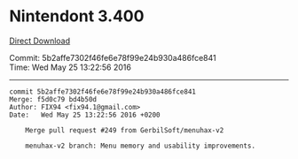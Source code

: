 # Nintendont 3.400
[Direct Download](./Nintendont.zip)

Commit: 5b2affe7302f46fe6e78f99e24b930a486fce841  
Time: Wed May 25 13:22:56 2016   

-----

```
commit 5b2affe7302f46fe6e78f99e24b930a486fce841
Merge: f5d0c79 bd4b50d
Author: FIX94 <fix94.1@gmail.com>
Date:   Wed May 25 13:22:56 2016 +0200

    Merge pull request #249 from GerbilSoft/menuhax-v2
    
    menuhax-v2 branch: Menu memory and usability improvements.
```
